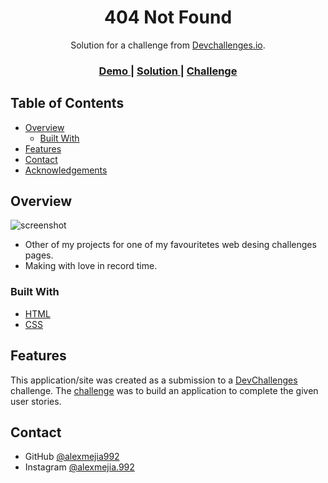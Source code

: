 <!-- Please update value in the {}  -->

<h1 align="center">404 Not Found</h1>

<div align="center">
   Solution for a challenge from  <a href="http://devchallenges.io" target="_blank">Devchallenges.io</a>.
</div>

<div align="center">
  <h3>
    <a href="https://{your-demo-link.your-domain}">
      Demo
    </a>
    <span> | </span>
    <a href="https://{your-url-to-the-solution}">
      Solution
    </a>
    <span> | </span>
    <a href="https://devchallenges.io/challenges/wBunSb7FPrIepJZAg0sY">
      Challenge
    </a>
  </h3>
</div>



## Table of Contents

- [Overview](#overview)
  - [Built With](#built-with)
- [Features](#features)
- [Contact](#contact)
- [Acknowledgements](#acknowledgements)



## Overview

![screenshot](https://res.cloudinary.com/da3durqbv/image/upload/v1615481684/msivjcqadmvxedujtask.png)



- Other of my projects for one of my favouritetes web desing challenges pages.
- Making with love in record time.

### Built With


- [HTML](https://www.w3.org/html/)
- [CSS](https://www.w3.org/Style/CSS/Overview.en.html)


## Features



This application/site was created as a submission to a [DevChallenges](https://devchallenges.io/challenges) challenge. The [challenge](https://devchallenges.io/challenges/wBunSb7FPrIepJZAg0sY) was to build an application to complete the given user stories.


## Contact

- GitHub [@alexmejia992 ](https://www.github.com/Alexmejia992)
- Instagram [@alexmejia.992](https://www.instagram.com/alexmejia.992/?hl=es-la)
